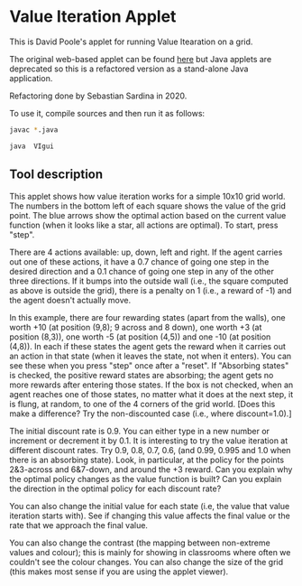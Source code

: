 # Value Iteration Applet

This is David Poole's applet for running Value Itearation on a grid.

The original web-based applet can be found [here](https://www.cs.ubc.ca/~poole/demos/mdp/vi.html) but Java applets are deprecated so this is a refactored version as a stand-alone Java application.

Refactoring done by Sebastian Sardina in 2020. 


To use it, compile sources and then run it as follows:

```bash
javac *.java

java  VIgui
```


## Tool description

This applet shows how value iteration works for a simple 10x10 grid world. The numbers in the bottom left of each square shows the value of the grid point. The blue arrows show the optimal action based on the current value function (when it looks like a star, all actions are optimal). To start, press "step".

There are 4 actions available: up, down, left and right. If the agent carries out one of these actions, it have a 0.7 chance of going one step in the desired direction and a 0.1 chance of going one step in any of the other three directions. If it bumps into the outside wall (i.e., the square computed as above is outside the grid), there is a penalty on 1 (i.e., a reward of -1) and the agent doesn't actually move.

In this example, there are four rewarding states (apart from the walls), one worth +10 (at position (9,8); 9 across and 8 down), one worth +3 (at position (8,3)), one worth -5 (at position (4,5)) and one -10 (at position (4,8)). In each if these states the agent gets the reward when it carries out an action in that state (when it leaves the state, not when it enters). You can see these when you press "step" once after a "reset". If "Absorbing states" is checked, the positive reward states are absorbing; the agent gets no more rewards after entering those states. If the box is not checked, when an agent reaches one of those states, no matter what it does at the next step, it is flung, at random, to one of the 4 corners of the grid world. [Does this make a difference? Try the non-discounted case (i.e., where discount=1.0).]

The initial discount rate is 0.9. You can either type in a new number or increment or decrement it by 0.1. It is interesting to try the value iteration at different discount rates. Try 0.9, 0.8, 0.7, 0.6, (and 0.99, 0.995 and 1.0 when there is an absorbing state). Look, in particular, at the policy for the points 2&3-across and 6&7-down, and around the +3 reward. Can you explain why the optimal policy changes as the value function is built? Can you explain the direction in the optimal policy for each discount rate?

You can also change the initial value for each state (i.e, the value that value iteration starts with). See if changing this value affects the final value or the rate that we approach the final value.

You can also change the contrast (the mapping between non-extreme values and colour); this is mainly for showing in classrooms where often we couldn't see the colour changes. You can also change the size of the grid (this makes most sense if you are using the applet viewer). 



